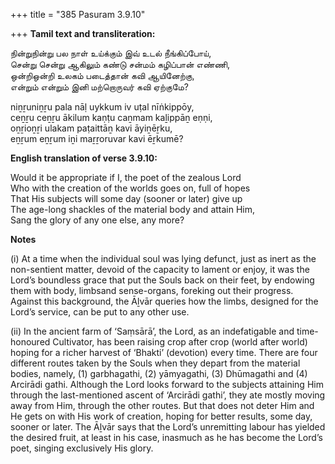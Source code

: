 +++
title = "385 Pasuram 3.9.10"

+++
**Tamil text and transliteration:**

நின்றுநின்று பல நாள் உய்க்கும் இவ் உடல் நீங்கிப்போய்,  
சென்று சென்று ஆகிலும் கண்டு சன்மம் கழிப்பான் எண்ணி,  
ஒன்றிஒன்றி உலகம் படைத்தான் கவி ஆயினேற்கு,  
என்றும் என்றும் இனி மற்றொருவர் கவி ஏற்குமே?

niṉṟuniṉṟu pala nāḷ uykkum iv uṭal nīṅkippōy,  
ceṉṟu ceṉṟu ākilum kaṇṭu caṉmam kaḻippāṉ eṇṇi,  
oṉṟioṉṟi ulakam paṭaittāṉ kavi āyiṉēṟku,  
eṉṟum eṉṟum iṉi maṟṟoruvar kavi ēṟkumē?

**English translation of verse 3.9.10:**

Would it be appropriate if I, the poet of the zealous Lord  
Who with the creation of the worlds goes on, full of hopes  
That His subjects will some day (sooner or later) give up  
The age-long shackles of the material body and attain Him,  
Sang the glory of any one else, any more?

**Notes**

\(i\) At a time when the individual soul was lying defunct, just as inert as the non-sentient matter, devoid of the capacity to lament or enjoy, it was the Lord’s boundless grace that put the Souls back on their feet, by endowing them with body, limbsand sense-organs, foreking out their progress. Against this background, the Āḻvār queries how the limbs, designed for the Lord’s service, can be put to any other use.

\(ii\) In the ancient farm of ‘Saṃsārā’, the Lord, as an indefatigable and time-honoured Cultivator, has been raising crop after crop (world after world) hoping for a richer harvest of ‘Bhakti’ (devotion) every time. There are four different routes taken by the Souls when they depart from the material bodies, namely, (1) garbhagathi, (2) yāmyagathi, (3) Dhūmagathi and (4) Arcirādi gathi. Although the Lord looks forward to the subjects attaining Him through the last-mentioned ascent of ‘Arcirādi gathi’, they ate mostly moving away from Him, through the other routes. But that does not deter Him and He gets on with His work of creation, hoping for better results, some day, sooner or later. The Āḻvār says that the Lord’s unremitting labour has yielded the desired fruit, at least in his case, inasmuch as he has become the Lord’s poet, singing exclusively His glory.


